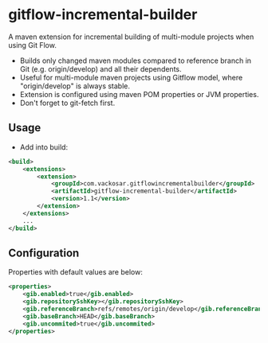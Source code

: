# gitflow-incremental-builder

A maven extension for incremental building of multi-module projects when using Git Flow.
- Builds only changed maven modules compared to reference branch in Git (e.g. origin/develop) and all their dependents.
- Useful for multi-module maven projects using Gitflow model, where "origin/develop" is always stable.
- Extension is configured using maven POM properties or JVM properties.
- Don't forget to git-fetch first.

## Usage

- Add into build:
```xml
<build>
    <extensions>
        <extension>
            <groupId>com.vackosar.gitflowincrementalbuilder</groupId>
            <artifactId>gitflow-incremental-builder</artifactId>
            <version>1.1</version>
        </extension>
    </extensions>
    ...
</build>
```
## Configuration

Properties with default values are below:
```xml
<properties>
    <gib.enabled>true</gib.enabled>
    <gib.repositorySshKey></gib.repositorySshKey>
    <gib.referenceBranch>refs/remotes/origin/develop</gib.referenceBranch>
    <gib.baseBranch>HEAD</gib.baseBranch>
    <gib.uncommited>true</gib.uncommited>
</properties>
```
